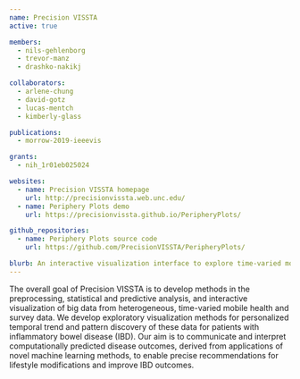 ```yaml
---
name: Precision VISSTA
active: true

members:
  - nils-gehlenborg
  - trevor-manz
  - drashko-nakikj

collaborators:
  - arlene-chung
  - david-gotz
  - lucas-mentch
  - kimberly-glass

publications:
  - morrow-2019-ieeevis

grants:
  - nih_1r01eb025024

websites:
  - name: Precision VISSTA homepage
    url: http://precisionvissta.web.unc.edu/
  - name: Periphery Plots demo
    url: https://precisionvissta.github.io/PeripheryPlots/

github_repositories:
  - name: Periphery Plots source code
    url: https://github.com/PrecisionVISSTA/PeripheryPlots/

blurb: An interactive visualization interface to explore time-varied mobile health and survey data, enabling precise recommendations for lifestyle modifications to improve inflammatory bowel disease (IBD) outcomes.
---
```


The overall goal of Precision VISSTA is to develop methods in the preprocessing, statistical and predictive analysis, and interactive visualization of big data from heterogeneous, time-varied mobile health and survey data. We develop exploratory visualization methods for personalized temporal trend and pattern discovery of these data for patients with inflammatory bowel disease (IBD). Our aim is to communicate and interpret computationally predicted disease outcomes, derived from applications of novel machine learning methods, to enable precise recommendations for lifestyle modifications and improve IBD outcomes.
